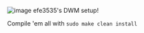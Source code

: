 ![image](https://user-images.githubusercontent.com/46342237/147393210-dc856e08-ce25-45c7-9870-604f8f692bcd.png)
efe3535's DWM setup!

Compile 'em all with `sudo make clean install`
